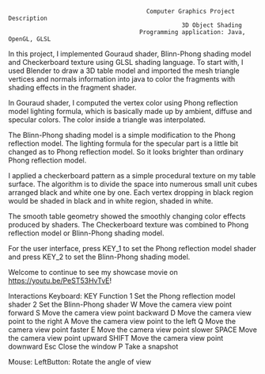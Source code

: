                                            Computer Graphics Project Description
                                                     3D Object Shading
                                         Programming application: Java, OpenGL, GLSL
                                              
In this project, I implemented Gouraud shader, Blinn-Phong shading model and Checkerboard texture using GLSL shading language. To start with, I used Blender to draw a 3D table model and imported the mesh triangle vertices and normals information into java to color the fragments with shading effects in the fragment shader.

In Gouraud shader, I computed the vertex color using Phong reflection model lighting formula, which is basically made up by ambient, diffuse and specular colors. The color inside a triangle was interpolated. 

The Blinn-Phong shading model is a simple modification to the Phong reflection model. The lighting formula for the specular part is a little bit changed as to Phong reflection model. So it looks brighter than ordinary Phong reflection model.

I applied a checkerboard pattern as a simple procedural texture on my table surface. The algorithm is to divide the space into numerous small unit cubes arranged black and white one by one. Each vertex dropping in black region would be shaded in black and in white region, shaded in white.

The smooth table geometry showed the smoothly changing color effects produced by shaders. The Checkerboard texture was combined to Phong reflection model or Blinn-Phong shading model.

For the user interface, press KEY_1 to set the Phong reflection model shader and press KEY_2 to set the Blinn-Phong shading model.

Welcome to continue to see my showcase movie on https://youtu.be/PeST53HvTvE!

Interactions
Keyboard:
       KEY	                                 Function
        1	                     Set the Phong reflection model shader
        2	                     Set the Blinn-Phong shader
        W	                     Move the camera view point forward
        S	                     Move the camera view point backward
        D	                     Move the camera view point to the right
        A	                     Move the camera view point to the left
        Q	                     Move the camera view point faster
        E	                     Move the camera view point slower
      SPACE	                   Move the camera view point upward
      SHIFT	                   Move the camera view point downward
       Esc	                   Close the window
        P	                     Take a snapshot 

Mouse:
LeftButton: Rotate the angle of view

